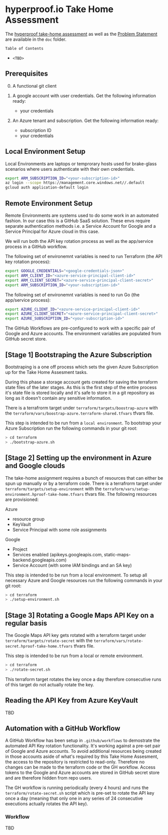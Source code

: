 # hyperproof.io Take Home Assessment

The [hyperproof take-home assessment](doc/take-home-assessment.md) as well as the [Problem Statement](doc/problem-statement.md) are available in the `doc` folder.

`Table of Contents`

- `<TBD>`

## Prerequisites

0. A functional git client

1. A google account with user credentials. Get the following information ready:

    - your credentials

2. An Azure tenant and subscription. Get the following information ready:

    - subscription ID
    - your credentials

## Local Environment Setup

Local Environments are laptops or temprorary hosts used for brake-glass scenarios where users authenticate with their own credentials.

```bash
export ARM_SUBSCRIPTION_ID="<your-subscription-id>"
az login --scope https://management.core.windows.net//.default
gcloud auth application-default login
```

## Remote Environment Setup

Remote Environments are systems used to do some work in an automated fashion. In our case this is a GitHub SaaS solution.
These envs require separate authentication methods i.e. a Service Account for Google and a Service Principal for Azure cloud in this case.

We will run both the API key rotation process as well as the app/service process in a GitHub workflow.

The following set of environemnt variables is need to run Terraform (the API key rotation process):

```bash
export GOOGLE_CREDENTIALS="<google-credentials-json>"                   # Service Account auth
export ARM_CLIENT_ID="<azure-service-principal-client-id>"              # Azure Servcie Principal auth
export ARM_CLIENT_SECRET="<azure-service-principal-client-secret>"      # Azure Servcie Principal auth
export ARM_SUBSCRIPTION_ID="<your-subscription-id>"                     # Azure Subscription ID
```

The following set of environemnt variables is need to run Go (the app/service process):

```bash
export AZURE_CLIENT_ID="<azure-service-principal-client-id>"              # Azure Servcie Principal auth
export AZURE_CLIENT_SECRET="<azure-service-principal-client-secret>"      # Azure Servcie Principal auth
export AZURE_SUBSCRIPTION_ID="<your-subscription-id>"                     # Azure Subscription ID
```

The GitHub Workflows are pre-configured to work with a specific pair of Google and Azure accounts.
The environment variables are populated from GitHub secret store.

## [Stage 1] Bootstraping the Azure Subscription

Bootstraping is a one off process which sets the given Azure Subscription up for the Take Home Assesment tasks.

During this phase a storage account gets created for saving the terraform state files of the later stages. As this is the first step of the entire process it's state file is stored locally and it's safe to store it in a git repository as long as it doesn't contain any sensitive information.

There is a terrafrorm target under `terraform/targets/boostrap-azure` with the `terraform/vars/boostrap-azure.terraform-shared.tfvars` tfvars file.

This step is intended to be run from a `local environment`.
To bootstrap your Azure Subscription run the following commands in your git root:

```bash
> cd terraform
> ./bootstrap-azure.sh
```

## [Stage 2] Setting up the environment in Azure and Google clouds

The take-home assignment requires a bunch of resources that can either be spun up manually or by a terraform code.
There is a terrafrorm target under `terraform/targets/setup-environment` with the `terraform/vars/setup-environment.hproof-take-home.tfvars` tfvars file. The following resources are provisioned:

Azure

- resource group
- KeyVault
- Service Principal with some role assignments

Google

- Project
- Services enabled (apikeys.googleapis.com, static-maps-backend.googleapis.com)
- Service Account (with some IAM bindings and an SA key)

This step is intended to be run from a local environment.
To setup all necessary Azure and Google resources run the following commands in your git root:

```bash
> cd terraform
> ./setup-environment.sh
```

## [Stage 3] Rotating a Google Maps API Key on a regular basis

The Google Maps API key gets rotated with a terraform target under `terraform/targets/rotate-secret` with the `terraform/vars/rotate-secret.hproof-take-home.tfvars` tfvars file.

This step is intended to be run from a local or remote environment.

```bash
> cd terraform
> ./rotate-secret.sh
```

This terraform target rotates the key once a day therefore consecutive runs of this target do not actually rotate the key.

## Reading the API Key from Azure KeyVault

TBD

## Automation with a GitHub Workflow

A GitHub Workflow has been setup in `.github/workflows` to demostrate the automated API Key rotation functionality. It's working against a pre-set pair of Google and Azure accounts. To avoid additional resources being created in those accounts aside of what's required by this Take Home Assesment, the access to the repository is restricted to read-only. Therefore no changes can be made to the terraform code or the GH workflow. Access tokens to the Google and Azure accounts are stored in GitHub secret store and are therefore hidden from repo users.

The GH workflow is running periodically (every 4 hours) and runs the `terraform/rotate-secret.sh` script which is pre-set to rotate the API key once a day (meaning that only one in any series of 24 consecutive executions actually rotates the API key).

### Workflow

TBD
